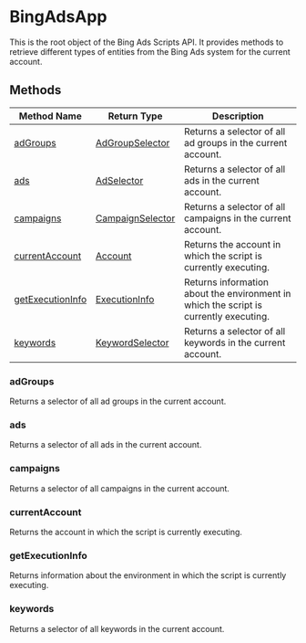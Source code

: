 # BingAdsApp
This is the root object of the Bing Ads Scripts API. It provides methods to retrieve different types of entities from the Bing Ads system for the current account.

## Methods
|Method Name|Return Type|Description|
|-|-|-
[adGroups](#adgroups)|[AdGroupSelector](./AdGroupSelector)|Returns a selector of all ad groups in the current account.<br />
[ads](#ads)|[AdSelector](./AdSelector)|Returns a selector of all ads in the current account.<br />
[campaigns](#campaigns)|[CampaignSelector](./CampaignSelector)|Returns a selector of all campaigns in the current account.<br />
[currentAccount](#currentaccount)|[Account](./Account)|Returns the account in which the script is currently executing.<br />
[getExecutionInfo](#getexecutioninfo)|[ExecutionInfo](./ExecutionInfo)|Returns information about the environment in which the script is currently executing.<br />
[keywords](#keywords)|[KeywordSelector](./KeywordSelector)|Returns a selector of all keywords in the current account.<br />

### <a name="adgroups"></a>adGroups
Returns a selector of all ad groups in the current account.


### <a name="ads"></a>ads
Returns a selector of all ads in the current account.


### <a name="campaigns"></a>campaigns
Returns a selector of all campaigns in the current account.


### <a name="currentaccount"></a>currentAccount
Returns the account in which the script is currently executing.


### <a name="getexecutioninfo"></a>getExecutionInfo
Returns information about the environment in which the script is currently executing.


### <a name="keywords"></a>keywords
Returns a selector of all keywords in the current account.


